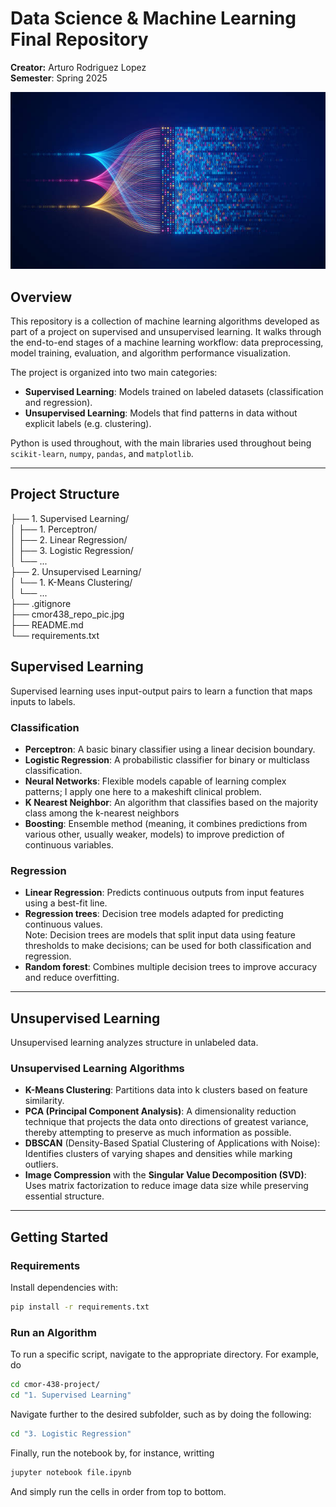 # Data Science & Machine Learning Final Repository

**Creator:** Arturo Rodriguez Lopez   
**Semester**: Spring 2025

![Machine Learning](cmor438_repo_pic.jpg)

## Overview

This repository is a collection of machine learning algorithms developed as part of a project on supervised and unsupervised learning. It walks through the end-to-end stages of a machine learning workflow: data preprocessing, model training, evaluation, and algorithm performance visualization.

The project is organized into two main categories:

- **Supervised Learning**: Models trained on labeled datasets (classification and regression).
- **Unsupervised Learning**: Models that find patterns in data without explicit labels (e.g. clustering).

Python is used throughout, with the main libraries used throughout being `scikit-learn`, `numpy`, `pandas`, and `matplotlib`.

---

## Project Structure

├── 1. Supervised Learning/  
│ ├── 1. Perceptron/  
│ ├── 2. Linear Regression/  
│ ├── 3. Logistic Regression/  
│ └── ...  
├── 2. Unsupervised Learning/  
│ └── 1. K-Means Clustering/  
│ └── ...  
├── .gitignore   
├── cmor438_repo_pic.jpg  
├── README.md  
└── requirements.txt  


## Supervised Learning

Supervised learning uses input-output pairs to learn a function that maps inputs to labels.

### Classification

- **Perceptron**: A basic binary classifier using a linear decision boundary.
- **Logistic Regression**: A probabilistic classifier for binary or multiclass classification.
- **Neural Networks**: Flexible models capable of learning complex patterns; I apply one here to a makeshift clinical problem.
- **K Nearest Neighbor**: An algorithm that classifies based on the majority class among the k-nearest neighbors
- **Boosting**: Ensemble method (meaning, it combines predictions from various other, usually weaker, models) to improve prediction of continuous variables.

### Regression

- **Linear Regression**: Predicts continuous outputs from input features using a best-fit line.
- **Regression trees**: Decision tree models adapted for predicting continuous values.  
Note: Decision trees are models that split input data using feature thresholds to make decisions; can be used for both classification and regression.  
- **Random forest**: Combines multiple decision trees to improve accuracy and reduce overfitting.



---

## Unsupervised Learning 

Unsupervised learning analyzes structure in unlabeled data.

### Unsupervised Learning Algorithms
- **K-Means Clustering**: Partitions data into k clusters based on feature similarity.
- **PCA (Principal Component Analysis)**: A dimensionality reduction technique that projects the data onto directions of greatest variance, thereby attempting to preserve as much information as possible.
- **DBSCAN** (Density-Based Spatial Clustering of Applications with Noise): Identifies clusters of varying shapes and densities while marking outliers.
- **Image Compression** with the **Singular Value Decomposition (SVD)**: Uses matrix factorization to reduce image data size while preserving essential structure.

---

## Getting Started

### Requirements

Install dependencies with:

```bash
pip install -r requirements.txt
```

### Run an Algorithm
To run a specific script, navigate to the appropriate directory. For example,  do
```bash
cd cmor-438-project/   
cd "1. Supervised Learning"  
```
Navigate further to the desired subfolder, such as by doing the following:  
```bash
cd "3. Logistic Regression"
```
Finally, run the notebook by, for instance, writting
```bash
jupyter notebook file.ipynb
```
And simply run the cells in order from top to bottom.